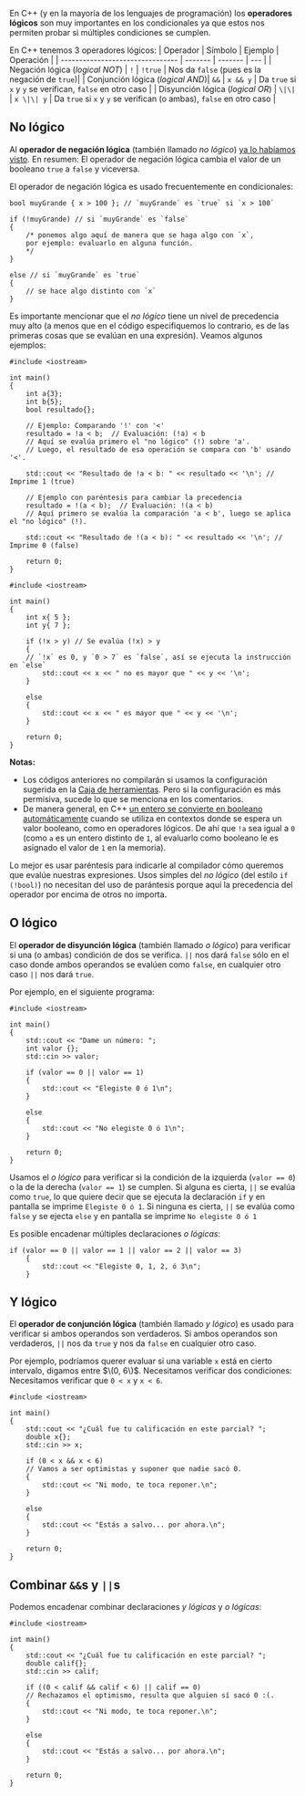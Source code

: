 En C++ (y en la mayoría de los lenguajes de programación) los **operadores lógicos** son muy importantes en los condicionales ya que estos nos permiten probar si múltiples condiciones se cumplen.

En C++ tenemos 3 operadores lógicos:
| Operador                         | Símbolo | Ejemplo | Operación  |
| -------------------------------- | ------- | ------- | --- |
| Negación lógica (*logical NOT*)  |    `!`    | `!true` | Nos da `false` (pues es la negación de `true`)|
| Conjunción lógica (*logical AND*)|   `&&`    | `x && y`  | Da `true` si `x` y `y` se verifican, `false` en otro caso |
| Disyunción lógica (*logical OR*) |   `\|\|`    |  `x \|\| y` | Da `true` si `x` y `y` se verifican (o ambas), `false` en otro caso |

## No lógico

Al **operador de negación lógica** (también llamado *no lógico*) [ya lo habíamos visto](-1_Booleanos.md). En resumen: El operador de negación lógica cambia el valor de un booleano `true` a `false` y viceversa.

El operador de negación lógica es usado frecuentemente en condicionales:
```
bool muyGrande { x > 100 }; // `muyGrande` es `true` si `x > 100`

if (!muyGrande) // si `muyGrande` es `false`
{
    /* ponemos algo aquí de manera que se haga algo con `x`,
    por ejemplo: evaluarlo en alguna función.
    */
}    

else // si `muyGrande` es `true`
{
    // se hace algo distinto con `x`
}
```

Es importante mencionar que el *no lógico* tiene un nivel de precedencia muy alto (a menos que en el código especifiquemos lo contrario, es de las primeras cosas que se evalúan en una expresión). Veamos algunos ejemplos:
```
#include <iostream>

int main()
{
    int a{3};
    int b{5};
    bool resultado{};

    // Ejemplo: Comparando '!' con '<'
    resultado = !a < b;  // Evaluación: (!a) < b
    // Aquí se evalúa primero el "no lógico" (!) sobre 'a'.
    // Luego, el resultado de esa operación se compara con 'b' usando '<'.

    std::cout << "Resultado de !a < b: " << resultado << '\n'; // Imprime 1 (true)

    // Ejemplo con paréntesis para cambiar la precedencia
    resultado = !(a < b);  // Evaluación: !(a < b)
    // Aquí primero se evalúa la comparación 'a < b', luego se aplica el "no lógico" (!).

    std::cout << "Resultado de !(a < b): " << resultado << '\n'; // Imprime 0 (false)

    return 0;
}
```
```
#include <iostream>

int main()
{
    int x{ 5 };
    int y{ 7 };

    if (!x > y) // Se evalúa (!x) > y
    {
    // `!x` es 0, y `0 > 7` es `false`, así se ejecuta la instrucción en `else`
        std::cout << x << " no es mayor que " << y << '\n';
    }
   
    else
    {
        std::cout << x << " es mayor que " << y << '\n';
    }

    return 0;
}
```

**Notas:**
* Los códigos anteriores no compilarán si usamos la configuración sugerida en la [Caja de herramientas](../Caja_de_herramientas/Configurar_el_compilador.md). Pero si la configuración es más permisiva, sucede lo que se menciona en los comentarios.
* De manera general, en C++ [un entero se convierte en booleano automáticamente](-1_Booleanos.md) cuando se utiliza en contextos donde se espera un valor booleano, como en operadores lógicos. De ahí que `!a` sea igual a `0` (como `a` es un entero distinto de `1`, al evaluarlo como booleano le es asignado el valor de `1` en la memoria).

Lo mejor es usar paréntesis para indicarle al compilador cómo queremos que evalúe nuestras expresiones. Usos simples del *no lógico* (del estilo `if (!bool)`) no necesitan del uso de parántesis porque aquí la precedencia del operador por encima de otros no importa.

## O lógico

El **operador de disyunción lógica** (también llamado *o lógico*) para verificar si una (o ambas) condición de dos se verifica. `||` nos dará `false` sólo en el caso donde ambos operandos se evalúen como `false`, en cualquier otro caso `||` nos dará `true`.

Por ejemplo, en el siguiente programa:
```
#include <iostream>

int main()
{
    std::cout << "Dame un número: ";
    int valor {};
    std::cin >> valor;

    if (valor == 0 || valor == 1)
    {
        std::cout << "Elegiste 0 ó 1\n";
    }    
        
    else
    {
        std::cout << "No elegiste 0 ó 1\n";
    }
        
    return 0;
}
```
Usamos el *o lógico* para verificar si la condición de la izquierda (`valor == 0`) o la de la derecha (`valor == 1`) se cumplen. Si alguna es cierta, `||` se evalúa como `true`, lo que quiere decir que se ejecuta la declaración `if` y en pantalla se imprime `Elegiste 0 ó 1`. Si ninguna es cierta, `||` se evalúa como `false` y se ejecta `else` y en pantalla se imprime `No elegiste 0 ó 1`

Es posible encadenar múltiples declaraciones *o lógicas*:
```
if (valor == 0 || valor == 1 || valor == 2 || valor == 3)
    {
        std::cout << "Elegiste 0, 1, 2, ó 3\n";
    }
```


## Y lógico

El **operador de conjunción lógica** (también llamado *y lógico*) es usado para verificar si ambos operandos son verdaderos. Si ambos operandos son verdaderos, `||` nos da `true` y nos da `false` en cualquier otro caso.

Por ejemplo, podríamos querer evaluar si una variable `x` está en cierto intervalo, digamos entre $\(0, 6\)$. Necesitamos verificar dos condiciones: Necesitamos verificar que `0 < x` y `x < 6`.
```
#include <iostream>

int main()
{
    std::cout << "¿Cuál fue tu calificación en este parcial? ";
    double x{};
    std::cin >> x;

    if (0 < x && x < 6) 
    // Vamos a ser optimistas y suponer que nadie sacó 0.
    {    
        std::cout << "Ni modo, te toca reponer.\n";
    }
    
    else
    {
        std::cout << "Estás a salvo... por ahora.\n";
    }
    
    return 0;
}
```


## Combinar `&&`s y `||`s

Podemos encadenar combinar declaraciones *y lógicas* y *o lógicas*:
```
#include <iostream>

int main()
{
    std::cout << "¿Cuál fue tu calificación en este parcial? ";
    double calif{};
    std::cin >> calif;

    if ((0 < calif && calif < 6) || calif == 0) 
    // Rechazamos el optimismo, resulta que alguien sí sacó 0 :(.
    {    
        std::cout << "Ni modo, te toca reponer.\n";
    }
    
    else
    {
        std::cout << "Estás a salvo... por ahora.\n";
    }
    
    return 0;
}

```
